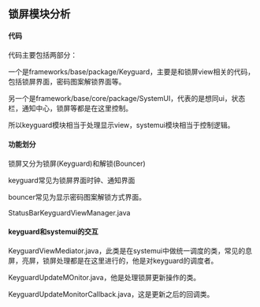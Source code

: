 ## 锁屏模块分析
#### 代码
代码主要包括两部分： 

一个是frameworks/base/package/Keyguard，主要是和锁屏view相关的代码，包括锁屏界面，密码图案解锁界面等。

另一个是framework/base/core/package/SystemUI，代表的是想同ui，状态栏，通知中心，锁屏等都是在这里控制。

所以keyguard模块相当于处理显示view，systemui模块相当于控制逻辑。

#### 功能划分
锁屏又分为锁屏(Keyguard)和解锁(Bouncer)

keyguard常见为锁屏界面时钟、通知界面

bouncer常见为显示密码图案解锁方式界面。

StatusBarKeyguardViewManager.java

#### keyguard和systemui的交互

KeyguardViewMediator.java，此类是在systemui中做统一调度的类，常见的息屏，亮屏，锁屏处理都是在这里进行的，他是对keyguard的调度者。

KeyguardUpdateMOnitor.java，他是处理锁屏更新操作的类。

KeyguardUpdateMonitorCallback.java，这是更新之后的回调类。


